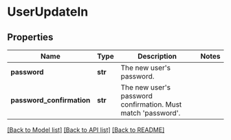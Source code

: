 # UserUpdateIn


## Properties
Name | Type | Description | Notes
------------ | ------------- | ------------- | -------------
**password** | **str** | The new user&#39;s password. | 
**password_confirmation** | **str** | The new user&#39;s password confirmation. Must match &#39;password&#39;. | 

[[Back to Model list]](../README.md#documentation-for-models) [[Back to API list]](../README.md#documentation-for-api-endpoints) [[Back to README]](../README.md)


